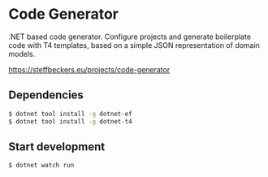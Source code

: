 # Code Generator

.NET based code generator. Configure projects and generate boilerplate code with T4 templates, based on a simple JSON representation of domain models.

https://steffbeckers.eu/projects/code-generator

## Dependencies

```bash
$ dotnet tool install -g dotnet-ef
$ dotnet tool install -g dotnet-t4
```

## Start development

```bash
$ dotnet watch run
```

